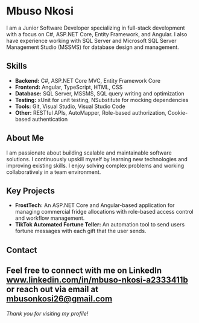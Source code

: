 # Mbuso Nkosi

I am a Junior Software Developer specializing in full-stack development with a focus on C#, ASP.NET Core, Entity Framework, and Angular. I also have experience working with SQL Server and Microsoft SQL Server Management Studio (MSSMS) for database design and management.

## Skills

- **Backend:** C#, ASP.NET Core MVC, Entity Framework Core  
- **Frontend:** Angular, TypeScript, HTML, CSS  
- **Database:** SQL Server, MSSMS, SQL query writing and optimization  
- **Testing:** xUnit for unit testing, NSubstitute for mocking dependencies  
- **Tools:** Git, Visual Studio, Visual Studio Code  
- **Other:** RESTful APIs, AutoMapper, Role-based authorization, Cookie-based authentication

## About Me

I am passionate about building scalable and maintainable software solutions. I continuously upskill myself by learning new technologies and improving existing skills. I enjoy solving complex problems and working collaboratively in a team environment.

## Key Projects

- **FrostTech:** An ASP.NET Core and Angular-based application for managing commercial fridge allocations with role-based access control and workflow management.
- **TikTok Automated Fortune Teller:** An automation tool to send users fortune messages with each gift that the user sends.

## Contact

Feel free to connect with me on LinkedIn www.linkedin.com/in/mbuso-nkosi-a2333411b or reach out via email at mbusonkosi26@gmail.com
---

*Thank you for visiting my profile!*
